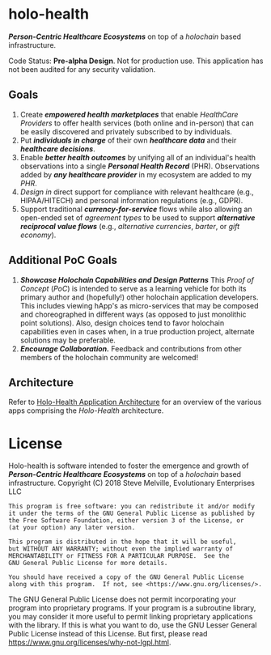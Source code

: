# holo-health
_**Person-Centric Healthcare Ecosystems**_ on top of a _holochain_ based infrastructure.

Code Status: **Pre-alpha Design**. Not for production use. This application has not been audited for any security validation.

## Goals
   1. Create _**empowered health marketplaces**_ that enable _HealthCare Providers_ to offer health services (both online and in-person) that can be easily discovered and privately subscribed to by individuals.
   1. Put _**individuals in charge**_ of their own **_healthcare data_** and their _**healthcare decisions**_.
   1. Enable _**better health outcomes**_ by unifying all of an individual's health observations into a single _**Personal Health Record**_ (PHR). Observations added by _**any healthcare provider**_ in my ecosystem are added to my _PHR_.
   1. _Design in_ direct support for compliance with relevant healthcare (e.g., HIPAA/HITECH) and personal information regulations (e.g., GDPR). 
   1. Support traditional _**currency-for-service**_ flows while also allowing an open-ended set of _agreement types_ to be used to support _**alternative reciprocal value flows**_ (e.g., _alternative currencies_, _barter_, or _gift economy_). 
   
## Additional PoC Goals   
   1. _**Showcase Holochain Capabilities and Design Patterns**_ This _Proof of Concept_ (_PoC_) is intended to serve as a learning vehicle for both its primary author and (hopefully!) other holochain application developers. This includes viewing hApp's as micro-services that may be composed and choreographed in different ways (as opposed to just monolithic point solutions). Also, design choices tend to favor holochain capabilities even in cases when, in a true production project, alternate solutions may be preferable.
   1. _**Encourage Collaboration.**_ Feedback and contributions from other members of the holochain community are welcomed!

## Architecture
Refer to [Holo-Health Application Architecture](holo-health-app-architecture.md) for an overview of the various apps comprising the _Holo-Health_ architecture.

# License

Holo-health is software intended to foster the emergence and growth of _**Person-Centric Healthcare Ecosystems**_ on top of a _holochain_ based infrastructure.
    Copyright (C) 2018  Steve Melville, Evolutionary Enterprises LLC

    This program is free software: you can redistribute it and/or modify
    it under the terms of the GNU General Public License as published by
    the Free Software Foundation, either version 3 of the License, or
    (at your option) any later version.

    This program is distributed in the hope that it will be useful,
    but WITHOUT ANY WARRANTY; without even the implied warranty of
    MERCHANTABILITY or FITNESS FOR A PARTICULAR PURPOSE.  See the
    GNU General Public License for more details.

    You should have received a copy of the GNU General Public License
    along with this program.  If not, see <https://www.gnu.org/licenses/>.

  The GNU General Public License does not permit incorporating your program
into proprietary programs.  If your program is a subroutine library, you
may consider it more useful to permit linking proprietary applications with
the library.  If this is what you want to do, use the GNU Lesser General
Public License instead of this License.  But first, please read
<https://www.gnu.org/licenses/why-not-lgpl.html>.
